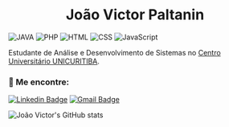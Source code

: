 <h1 align="center">
  João Victor Paltanin
</h1> 

![JAVA](https://img.shields.io/badge/JAVA-Beginner-red)
![PHP](https://img.shields.io/badge/PHP-Beginner-blue)
![HTML](https://img.shields.io/badge/HTML-Beginner-orange)
![CSS](https://img.shields.io/badge/CSS-Beginner-purple)
![JavaScript](https://img.shields.io/badge/JavaScript-Beginner-yellow)


Estudante de Análise e Desenvolvimento de Sistemas no [Centro Universitário UNICURITIBA](https://www.unicuritiba.edu.br/). 

### 📢 Me encontre:

[![Linkedin Badge](https://img.shields.io/badge/-João%20Victor-0A66C2?style=flat-square&logo=Linkedin&logoColor=white&link=https://www.linkedin.com/in/jo%C3%A3o-victor-paltanin-167a36201/)](https://www.linkedin.com/in/jo%C3%A3o-victor-paltanin-167a36201/)
[![Gmail Badge](https://img.shields.io/badge/-joaovpaltanin116@gmail.com-CB3F2E?style=flat-square&logo=Gmail&logoColor=white&link=mailto:joaovpaltanin116@gmail.com)](mailto:joaovpaltanin116@gmail.com)

![João Victor's GitHub stats](https://github-readme-stats.vercel.app/api?username=jv-paltanin&show_icons=true)
